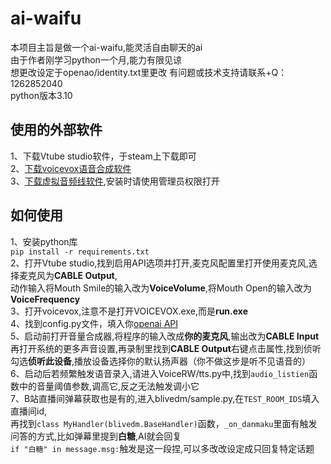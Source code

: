 # ai-waifu
本项目主旨是做一个ai-waifu,能灵活自由聊天的ai  
由于作者刚学习python一个月,能力有限见谅  
想更改设定于openao/identity.txt里更改
有问题或技术支持请联系+Q：1262852040  
python版本3.10  
## 使用的外部软件
1、下载Vtube studio软件，于steam上下载即可  
2、[下载voicevox语音合成软件](https://voicevox.hiroshiba.jp/)  
3、[下载虚拟音频线软件](https://vb-audio.com/Cable/index.htm),安装时请使用管理员权限打开  
## 如何使用
1、安装python库  
`pip install -r requirements.txt`  
2、打开Vtube studio,找到启用API选项并打开,麦克风配置里打开使用麦克风,选择麦克风为**CABLE Output**,  
   动作输入将Mouth Smile的输入改为**VoiceVolume**,将Mouth Open的输入改为**VoiceFrequency**  
3、打开voicevox,注意不是打开VOICEVOX.exe,而是**run.exe**  
4、找到config.py文件，填入你[openai API](https://platform.openai.com/account/api-keys)  
5、启动前打开音量合成器,将程序的输入改成**你的麦克风**,输出改为**CABLE Input**  
再打开系统的更多声音设置,再录制里找到**CABLE Output**右键点击属性,找到侦听勾选**侦听此设备**,播放设备选择你的默认扬声器（你不做这步是听不见语音的）  
6、启动后若频繁触发语音录入,请进入VoiceRW/tts.py中,找到`audio_listien`函数中的音量阈值参数,调高它,反之无法触发调小它  
7、B站直播间弹幕获取也是有的,进入blivedm/sample.py,在`TEST_ROOM_IDS`填入直播间id,  
再找到`class MyHandler(blivedm.BaseHandler)`函数，`_on_danmaku`里面有触发问答的方式,比如弹幕里提到**白糖**,AI就会回复  
`if "白糖" in message.msg:`触发是这一段捏,可以多改改设定成只回复特定话题  
